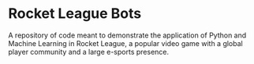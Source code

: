 # Rocket League Bots
A repository of code meant to demonstrate the application of Python and Machine Learning in Rocket League, a popular video game with a global player community and a large e-sports presence. 

